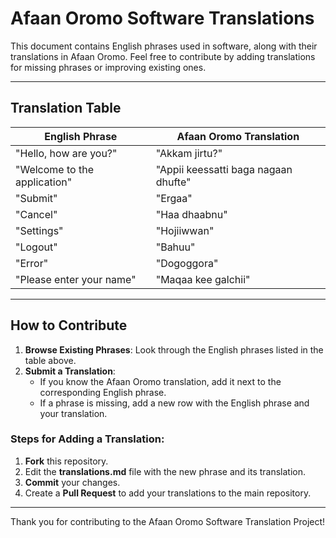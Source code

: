 # Afaan Oromo Software Translations

This document contains English phrases used in software, along with their translations in Afaan Oromo. Feel free to contribute by adding translations for missing phrases or improving existing ones.

---

## Translation Table

| **English Phrase**           | **Afaan Oromo Translation**   |
|------------------------------|-------------------------------|
| "Hello, how are you?"         | "Akkam jirtu?"                |
| "Welcome to the application" | "Appii keessatti baga nagaan dhufte" |
| "Submit"                      | "Ergaa"                       |
| "Cancel"                      | "Haa dhaabnu"                 |
| "Settings"                    | "Hojiiwwan"                   |
| "Logout"                      | "Bahuu"                       |
| "Error"                       | "Dogoggora"                   |
| "Please enter your name"      | "Maqaa kee galchii"           |

---

## How to Contribute

1. **Browse Existing Phrases**: Look through the English phrases listed in the table above.
2. **Submit a Translation**: 
   - If you know the Afaan Oromo translation, add it next to the corresponding English phrase.
   - If a phrase is missing, add a new row with the English phrase and your translation.

### Steps for Adding a Translation:

1. **Fork** this repository.
2. Edit the **translations.md** file with the new phrase and its translation.
3. **Commit** your changes.
4. Create a **Pull Request** to add your translations to the main repository.

---

Thank you for contributing to the Afaan Oromo Software Translation Project!
